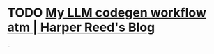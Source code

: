 # TODO [My LLM codegen workflow atm | Harper Reed's Blog](https://harper.blog/2025/02/16/my-llm-codegen-workflow-atm/)
	-